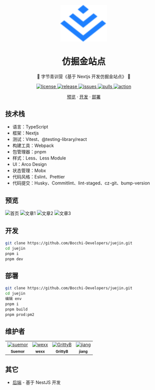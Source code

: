 <p align="center">
  <a href="https://github.com/Bocchi-Developers/juejin">
    <img src="./public/juejin.svg" width="150" alt="juejin">
  </a>
</p>

<div align="center">

#

</div>

<div align="center">

# 仿掘金站点

🎉 字节青训营《基于 Nextjs 开发仿掘金站点》 🎉

</div>

<div align="center">

</div>

<p align="center">
  <a href="https://raw.githubusercontent.com/bocchi-Developers/juejin/master/LICENSE">
    <img src="https://img.shields.io/github/license/bocchi-Developers/juejin" alt="license">
  </a>
  <a href="https://github.com/bocchi-Developers/juejin/releases">
    <img src="https://img.shields.io/github/v/release/bocchi-Developers/juejin?color=blueviolet&include_prereleases" alt="release">
  </a>
  <a href="https://github.com/bocchi-Developers/juejin/issues">
    <img src="https://img.shields.io/github/issues/bocchi-Developers/juejin.svg" alt="issues">
  </a>
   <a href="https://github.com/bocchi-Developers/juejin/pulls">
    <img src="https://img.shields.io/github/issues-pr/bocchi-Developers/juejin.svg" alt="pulls">
  </a>
    <a href="https://github.com/bocchi-Developers/juejin/actions">
    <img src="https://github.com/bocchi-Developers/juejin/workflows/Build/badge.svg" alt="action">
  </a>
</p>

<p align="center">
  <a href="https://juejin.suemor.com" target='_blank'>预览</a>
  ·
  <a href="https://github.com/Bocchi-Developers/juejin#%E5%BC%80%E5%8F%91">开发</a>
  ·
  <a href="https://github.com/Bocchi-Developers/juejin#%E9%83%A8%E7%BD%B2">部署</a>
</p>

## 技术栈

- 语言：TypeScript
- 框架：Nextjs
- 测试：Vitest、@testing-library/react
- 构建工具：Webpack
- 包管理器：pnpm
- 样式：Less、Less Module
- UI：Arco Design
- 状态管理：Mobx
- 代码风格：Eslint、Prettier
- 代码提交：Husky、Commitlint、lint-staged、cz-git、bump-version

## 预览

![首页](https://fastly.jsdelivr.net/gh/suemor233/static@main/img/juejin1.jpg)
![文章1](https://fastly.jsdelivr.net/gh/suemor233/static@main/img/juejin2.jpg)
![文章2](https://fastly.jsdelivr.net/gh/suemor233/static@main/img/juejin3.jpg)
![文章3](https://fastly.jsdelivr.net/gh/suemor233/static@main/img/juejin5.jpg)

## 开发

```bash
git clone https://github.com/Bocchi-Developers/juejin.git
cd juejin
pnpm i
pnpm dev
```

## 部署

```bash
git clone https://github.com/Bocchi-Developers/juejin.git
cd juejin
编辑 env
pnpm i
pnpm build
pnpm prod:pm2
```

## 维护者

<table>
  <tbody>
        <tr>
          <td align="center">
            <a href="https://github.com/suemor233">
              <img
                src="https://avatars.githubusercontent.com/u/89030875?v=4?s=100"
                width="100px;"
                alt="suemor"
              />
              <br />
              <sub>
                <b>Suemor</b>
              </sub>
            </a>
          </td>
          <td align="center">
            <a href="https://github.com/wexx-1415">
              <img
                src="https://avatars.githubusercontent.com/u/84394673?v=4?s=100"
                width="100px;"
                alt="wexx"
              />
              <br />
              <sub>
                <b>wexx</b>
              </sub>
            </a>
          </td>
            <td align="center">
            <a href="https://github.com/GrittyB">
              <img
                src="https://avatars.githubusercontent.com/u/74409416?v=4?s=100"
                width="100px;"
                alt="GrittyB"
              />
              <br />
              <sub>
                <b>GrittyB</b>
              </sub>
            </a>
          </td>
          </td>
            <td align="center">
            <a href="https://github.com/JIANG-2qzz">
              <img
                src="https://avatars.githubusercontent.com/u/122739391?v=4?s=100"
                width="100px;"
                alt="jiang"
              />
              <br />
              <sub>
                <b>jiang</b>
              </sub>
            </a>
          </td>
        </tr>
  </tbody>
</table>

## 其它

- [后端](https://github.com/Bocchi-Developers/juejin-core) - 基于 NestJS 开发
